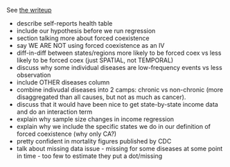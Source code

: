 See [the writeup](https://www.sharelatex.com/project/546e24272d2cd2b879966756)

* describe self-reports health table  
* include our hypothesis before we run regression  
* section talking more about forced coexistence  
* say WE ARE NOT using forced coexistence as an IV  
* diff-in-diff between states/regions more likely to be forced coex vs less likely to be forced coex (just SPATIAL, not TEMPORAL)  
* discuss why some individual diseases are low-frequency events vs less observation  
* include OTHER diseases column  
* combine indivudal diseases into 2 camps: chronic vs non-chronic (more disaggregated than all causes, but not as much as cancer).  
* discuss that it would have been nice to get state-by-state income data and do an interaction term  
* explain why sample size changes in income regression  
* explain why we include the specific states we do in our definition of forced coexistence (why only CA?)  
* pretty confident in mortality figures published by CDC  
* talk about missing data issue - missing for some diseases at some point in time - too few to estimate they put a dot/missing  